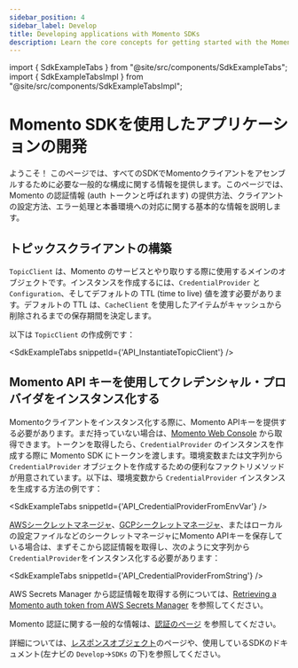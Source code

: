 ```yaml
---
sidebar_position: 4
sidebar_label: Develop
title: Developing applications with Momento SDKs
description: Learn the core concepts for getting started with the Momento SDKs.
---
```


import { SdkExampleTabs } from "@site/src/components/SdkExampleTabs";
import { SdkExampleTabsImpl } from "@site/src/components/SdkExampleTabsImpl";

# Momento SDKを使用したアプリケーションの開発

ようこそ！ このページでは、すべてのSDKでMomentoクライアントをアセンブルするために必要な一般的な構成に関する情報を提供します。このページでは、Momento の認証情報 (auth トークンと呼ばれます) の提供方法、クライアントの設定方法、エラー処理と本番環境への対応に関する基本的な情報を説明します。

## トピックスクライアントの構築

`TopicClient` は、Momento のサービスとやり取りする際に使用するメインのオブジェクトです。インスタンスを作成するには、`CredentialProvider` と `Configuration`、そしてデフォルトの TTL (time to live) 値を渡す必要があります。デフォルトの TTL は、`CacheClient` を使用したアイテムがキャッシュから削除されるまでの保存期間を決定します。

以下は `TopicClient` の作成例です：

<SdkExampleTabs snippetId={'API_InstantiateTopicClient'} />

## Momento API キーを使用してクレデンシャル・プロバイダをインスタンス化する

Momentoクライアントをインスタンス化する際に、Momento APIキーを提供する必要があります。まだ持っていない場合は、[Momento Web Console](https://console.gomomento.com/) から取得できます。トークンを取得したら、`CredentialProvider` のインスタンスを作成する際に Momento SDK にトークンを渡します。環境変数または文字列から `CredentialProvider` オブジェクトを作成するための便利なファクトリメソッドが用意されています。以下は、環境変数から `CredentialProvider` インスタンスを生成する方法の例です：

<SdkExampleTabs snippetId={'API_CredentialProviderFromEnvVar'} />

[AWSシークレットマネージャ](https://aws.amazon.com/secrets-manager/)、[GCPシークレットマネージャ](https://cloud.google.com/secret-manager)、またはローカルの設定ファイルなどのシークレットマネージャにMomento APIキーを保存している場合は、まずそこから認証情報を取得し、次のように文字列から`CredentialProvider`をインスタンス化する必要があります：

<SdkExampleTabs snippetId={'API_CredentialProviderFromString'} />

AWS Secrets Manager から認証情報を取得する例については、[Retrieving a Momento auth token from AWS Secrets Manager](/topics/integrations/aws-secrets-manager) を参照してください。

Momento 認証に関する一般的な情報は、[認証のページ](/topics/develop/authentication) を参照してください。

詳細については、[レスポンスオブジェクト](/topics/api-reference/response-objects)のページや、使用しているSDKのドキュメント(左ナビの `Develop`->`SDKs` の下)を参照してください。
